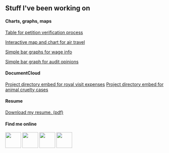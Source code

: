 ## Stuff I've been working on

#### Charts, graphs, maps
[Table for petition verification process](https://www.caymancompass.com/2019/08/20/last-10-of-port-petition-signatures-to-be-verified/)

[Interactive map and chart for air travel](https://www.caymancompass.com/2019/07/10/new-gateways-drive-tourism-growth/)

[Simple bar graphs for wage info](https://www.caymancompass.com/2019/06/24/wage-survey-shows-caymanians-earn-more-than-expat-workers/)

[Simple bar graph for audit opinions](https://www.caymancompass.com/2019/06/13/winspear-gives-clean-audits-to-35-agencies/)

#### DocumentCloud
[Project directory embed for royal visit expenses](https://www.caymancompass.com/2019/08/22/royal-visit-cost-cayman-more-than-300000/)
[Project directory embed for animal cruelty cases](https://www.caymancompass.com/2019/08/15/69-animal-cruelty-or-neglect-cases-reported-in-2018/)

#### Resume
[Download my resume. (pdf)](https://github.com/patrickbrendel/patrickbrendel.github.io/blob/master/Patrick%20Brendel%20Resume%20June%202019.pdf)


#### Find me online

[<img src="https://patrickbrendel.github.io/resources/compass-logo.jpg" width="50" target="_blank">](https://www.caymancompass.com/newsroom-staff/patrick-brendel/) [<img src="https://patrickbrendel.github.io/resources/github-icon.svg" width="50" target="_blank">](https://www.github.com/patrickbrendel) [<img src="https://patrickbrendel.github.io/resources/linkedin.svg" width="50" target="_blank">](https://www.linkedin.com/in/patrick-brendel-06b8713b) [<img src="https://patrickbrendel.github.io/resources/twitter.svg" width="50" target="_blank">](https://www.twitter.com/pbrendel)

<!---
Disclosure: Github, LinkedIn and Twitter logos downloaded from www.svgporn.com 
-->

